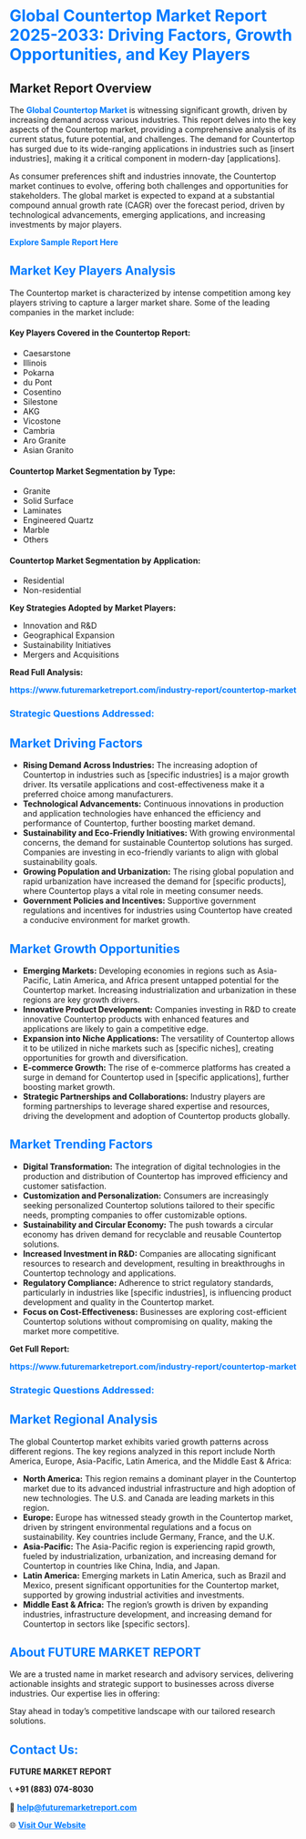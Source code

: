 <h1 style="color: #007BFF;">Global Countertop Market Report 2025-2033: Driving Factors, Growth Opportunities, and Key Players</h1>

<section id="overview">
<h2>Market Report Overview</h2>
<p>The <a href="https://www.futuremarketreport.com/industry-report/countertop-market" style="color: #007BFF; text-decoration: none;"><strong>Global Countertop Market</strong></a> is witnessing significant growth, driven by increasing demand across various industries. This report delves into the key aspects of the Countertop market, providing a comprehensive analysis of its current status, future potential, and challenges. The demand for Countertop has surged due to its wide-ranging applications in industries such as [insert industries], making it a critical component in modern-day [applications].</p>
<p>As consumer preferences shift and industries innovate, the Countertop market continues to evolve, offering both challenges and opportunities for stakeholders. The global market is expected to expand at a substantial compound annual growth rate (CAGR) over the forecast period, driven by technological advancements, emerging applications, and increasing investments by major players.</p>
</section>

<section id="overview">
<p><a href="https://www.futuremarketreport.com/request-sample/reportId=54320" style="color: #007BFF; text-decoration: none;"><strong>Explore Sample Report Here</strong></a></p>
</section>

<section id="key-players">
<h2 style="color: #007BFF;">Market Key Players Analysis</h2>
<p>The Countertop market is characterized by intense competition among key players striving to capture a larger market share. Some of the leading companies in the market include:</p>
<h4>Key Players Covered in the Countertop Report:</h4>
<ul><li>Caesarstone</li><li>Illinois</li><li>Pokarna</li><li>du Pont</li><li>Cosentino</li><li>Silestone</li><li>AKG</li><li>Vicostone</li><li>Cambria</li><li>Aro Granite</li><li>Asian Granito</li></ul>
<h4>Countertop Market Segmentation by Type:</h4>
<ul><li>Granite</li><li>Solid Surface</li><li>Laminates</li><li>Engineered Quartz</li><li>Marble</li><li>Others</li></ul>

<h4>Countertop Market Segmentation by Application:</h4>
<ul><li>Residential</li><li>Non-residential</li></ul>
<p><strong>Key Strategies Adopted by Market Players:</strong></p>
<ul>
<li>Innovation and R&D</li>
<li>Geographical Expansion</li>
<li>Sustainability Initiatives</li>
<li>Mergers and Acquisitions</li>
</ul>
</section>

<section>
<p><strong>Read Full Analysis: </strong></p><a href="https://www.futuremarketreport.com/industry-report/countertop-market" style="color: #007BFF; text-decoration: none;"><strong>https://www.futuremarketreport.com/industry-report/countertop-market</strong></a>
<h3 style="color: #007BFF;">Strategic Questions Addressed:</h3>
</section>

<section id="driving-factors">
<h2 style="color: #007BFF;">Market Driving Factors</h2>
<ul>
<li><strong>Rising Demand Across Industries:</strong> The increasing adoption of Countertop in industries such as [specific industries] is a major growth driver. Its versatile applications and cost-effectiveness make it a preferred choice among manufacturers.</li>
<li><strong>Technological Advancements:</strong> Continuous innovations in production and application technologies have enhanced the efficiency and performance of Countertop, further boosting market demand.</li>
<li><strong>Sustainability and Eco-Friendly Initiatives:</strong> With growing environmental concerns, the demand for sustainable Countertop solutions has surged. Companies are investing in eco-friendly variants to align with global sustainability goals.</li>
<li><strong>Growing Population and Urbanization:</strong> The rising global population and rapid urbanization have increased the demand for [specific products], where Countertop plays a vital role in meeting consumer needs.</li>
<li><strong>Government Policies and Incentives:</strong> Supportive government regulations and incentives for industries using Countertop have created a conducive environment for market growth.</li>
</ul>
</section>

<section id="growth-opportunities">
<h2 style="color: #007BFF;">Market Growth Opportunities</h2>
<ul>
<li><strong>Emerging Markets:</strong> Developing economies in regions such as Asia-Pacific, Latin America, and Africa present untapped potential for the Countertop market. Increasing industrialization and urbanization in these regions are key growth drivers.</li>
<li><strong>Innovative Product Development:</strong> Companies investing in R&D to create innovative Countertop products with enhanced features and applications are likely to gain a competitive edge.</li>
<li><strong>Expansion into Niche Applications:</strong> The versatility of Countertop allows it to be utilized in niche markets such as [specific niches], creating opportunities for growth and diversification.</li>
<li><strong>E-commerce Growth:</strong> The rise of e-commerce platforms has created a surge in demand for Countertop used in [specific applications], further boosting market growth.</li>
<li><strong>Strategic Partnerships and Collaborations:</strong> Industry players are forming partnerships to leverage shared expertise and resources, driving the development and adoption of Countertop products globally.</li>
</ul>
</section>

<section id="trending-factors">
<h2 style="color: #007BFF;">Market Trending Factors</h2>
<ul>
<li><strong>Digital Transformation:</strong> The integration of digital technologies in the production and distribution of Countertop has improved efficiency and customer satisfaction.</li>
<li><strong>Customization and Personalization:</strong> Consumers are increasingly seeking personalized Countertop solutions tailored to their specific needs, prompting companies to offer customizable options.</li>
<li><strong>Sustainability and Circular Economy:</strong> The push towards a circular economy has driven demand for recyclable and reusable Countertop solutions.</li>
<li><strong>Increased Investment in R&D:</strong> Companies are allocating significant resources to research and development, resulting in breakthroughs in Countertop technology and applications.</li>
<li><strong>Regulatory Compliance:</strong> Adherence to strict regulatory standards, particularly in industries like [specific industries], is influencing product development and quality in the Countertop market.</li>
<li><strong>Focus on Cost-Effectiveness:</strong> Businesses are exploring cost-efficient Countertop solutions without compromising on quality, making the market more competitive.</li>
</ul>
</section>

<section>
<p><strong>Get Full Report: </strong></p><a href="https://www.futuremarketreport.com/industry-report/countertop-market" style="color: #007BFF; text-decoration: none;"><strong>https://www.futuremarketreport.com/industry-report/countertop-market</strong></a>
<h3 style="color: #007BFF;">Strategic Questions Addressed:</h3>
</section>


<section id="regional-analysis">
<h2 style="color: #007BFF;">Market Regional Analysis</h2>
<p>The global Countertop market exhibits varied growth patterns across different regions. The key regions analyzed in this report include North America, Europe, Asia-Pacific, Latin America, and the Middle East & Africa:</p>
<ul>
<li><strong>North America:</strong> This region remains a dominant player in the Countertop market due to its advanced industrial infrastructure and high adoption of new technologies. The U.S. and Canada are leading markets in this region.</li>
<li><strong>Europe:</strong> Europe has witnessed steady growth in the Countertop market, driven by stringent environmental regulations and a focus on sustainability. Key countries include Germany, France, and the U.K.</li>
<li><strong>Asia-Pacific:</strong> The Asia-Pacific region is experiencing rapid growth, fueled by industrialization, urbanization, and increasing demand for Countertop in countries like China, India, and Japan.</li>
<li><strong>Latin America:</strong> Emerging markets in Latin America, such as Brazil and Mexico, present significant opportunities for the Countertop market, supported by growing industrial activities and investments.</li>
<li><strong>Middle East & Africa:</strong> The region’s growth is driven by expanding industries, infrastructure development, and increasing demand for Countertop in sectors like [specific sectors].</li>
</ul>
</section>

<footer>
<h2 style="color: #007BFF;">About FUTURE MARKET REPORT</h2>
<p>We are a trusted name in market research and advisory services, delivering actionable insights and strategic support to businesses across diverse industries. Our expertise lies in offering:</p>

<p>Stay ahead in today’s competitive landscape with our tailored research solutions.</p>

<h2 style="color: #007BFF;">Contact Us:</h2>
<p><strong>FUTURE MARKET REPORT</strong></p>
<p>📞 <strong>+91 (883) 074-8030</strong></p>
<p>📧 <strong><a href="mailto:help@futuremarketreport.com" style="color: #007BFF;">help@futuremarketreport.com</a></strong></p>
<p>🌐 <strong><a href="https://www.futuremarketreport.com/" style="color: #007BFF;">Visit Our Website</a></strong></p>
</footer>